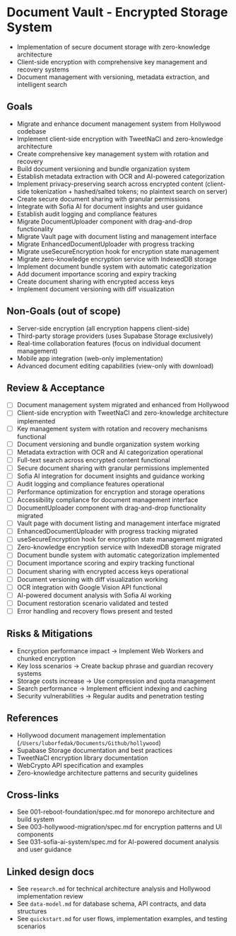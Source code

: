 # Document Vault - Encrypted Storage System

- Implementation of secure document storage with zero-knowledge architecture
- Client-side encryption with comprehensive key management and recovery systems
- Document management with versioning, metadata extraction, and intelligent search

## Goals

- Migrate and enhance document management system from Hollywood codebase
- Implement client-side encryption with TweetNaCl and zero-knowledge architecture
- Create comprehensive key management system with rotation and recovery
- Build document versioning and bundle organization system
- Establish metadata extraction with OCR and AI-powered categorization
- Implement privacy-preserving search across encrypted content (client-side tokenization + hashed/salted tokens; no plaintext search on server)
- Create secure document sharing with granular permissions
- Integrate with Sofia AI for document insights and user guidance
- Establish audit logging and compliance features
- Migrate DocumentUploader component with drag-and-drop functionality
- Migrate Vault page with document listing and management interface
- Migrate EnhancedDocumentUploader with progress tracking
- Migrate useSecureEncryption hook for encryption state management
- Migrate zero-knowledge encryption service with IndexedDB storage
- Implement document bundle system with automatic categorization
- Add document importance scoring and expiry tracking
- Create document sharing with encrypted access keys
- Implement document versioning with diff visualization

## Non-Goals (out of scope)

- Server-side encryption (all encryption happens client-side)
- Third-party storage providers (uses Supabase Storage exclusively)
- Real-time collaboration features (focus on individual document management)
- Mobile app integration (web-only implementation)
- Advanced document editing capabilities (view-only with download)

## Review & Acceptance

- [ ] Document management system migrated and enhanced from Hollywood
- [ ] Client-side encryption with TweetNaCl and zero-knowledge architecture implemented
- [ ] Key management system with rotation and recovery mechanisms functional
- [ ] Document versioning and bundle organization system working
- [ ] Metadata extraction with OCR and AI categorization operational
- [ ] Full-text search across encrypted content functional
- [ ] Secure document sharing with granular permissions implemented
- [ ] Sofia AI integration for document insights and guidance working
- [ ] Audit logging and compliance features operational
- [ ] Performance optimization for encryption and storage operations
- [ ] Accessibility compliance for document management interface
- [ ] DocumentUploader component with drag-and-drop functionality migrated
- [ ] Vault page with document listing and management interface migrated
- [ ] EnhancedDocumentUploader with progress tracking migrated
- [ ] useSecureEncryption hook for encryption state management migrated
- [ ] Zero-knowledge encryption service with IndexedDB storage migrated
- [ ] Document bundle system with automatic categorization implemented
- [ ] Document importance scoring and expiry tracking functional
- [ ] Document sharing with encrypted access keys operational
- [ ] Document versioning with diff visualization working
- [ ] OCR integration with Google Vision API functional
- [ ] AI-powered document analysis with Sofia AI working
- [ ] Document restoration scenario validated and tested
- [ ] Error handling and recovery flows present and tested

## Risks & Mitigations

- Encryption performance impact → Implement Web Workers and chunked encryption
- Key loss scenarios → Create backup phrase and guardian recovery systems
- Storage costs increase → Use compression and quota management
- Search performance → Implement efficient indexing and caching
- Security vulnerabilities → Regular audits and penetration testing

## References

- Hollywood document management implementation (`/Users/luborfedak/Documents/Github/hollywood`)
- Supabase Storage documentation and best practices
- TweetNaCl encryption library documentation
- WebCrypto API specification and examples
- Zero-knowledge architecture patterns and security guidelines

## Cross-links

- See 001-reboot-foundation/spec.md for monorepo architecture and build system
- See 003-hollywood-migration/spec.md for encryption patterns and UI components
- See 031-sofia-ai-system/spec.md for AI-powered document analysis and user guidance

## Linked design docs

- See `research.md` for technical architecture analysis and Hollywood implementation review
- See `data-model.md` for database schema, API contracts, and data structures
- See `quickstart.md` for user flows, implementation examples, and testing scenarios
